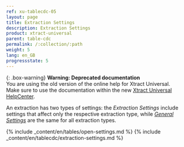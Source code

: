 ```yaml
---
ref: xu-tablecdc-05
layout: page
title: Extraction Settings 
description: Extraction Settings
product: xtract-universal
parent: table-cdc
permalink: /:collection/:path
weight: 5
lang: en_GB
progressstate: 5
---
```


{: .box-warning}
**Warning: Deprecated documentation** <br>
You are using the old version of the online help for Xtract Universal.<br>
Make sure to use the documentation within the new [Xtract Universal HelpCenter](https://helpcenter.theobald-software.com/xtract-universal/documentation/introduction/).

An extraction has two types of settings: the *Extraction Settings* include settings that affect only the respective extraction type, while [*General Settings*](../getting-started/general-settings) are the same for all extraction types. 

{% include _content/en/tables/open-settings.md  %}
{% include _content/en/tablecdc/extraction-settings.md  %}
